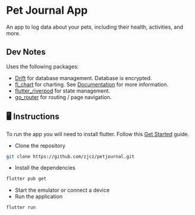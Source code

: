 # Pet Journal App

An app to log data about your pets, including their health, activities, and more.

## Dev Notes

Uses the following packages:

- [Drift](https://pub.dev/packages/drift) for database management. Database is encrypted.
- [fl_chart](https://pub.dev/packages/fl_chart) for charting. See [Documentation](https://github.com/imaNNeo/fl_chart/tree/main/repo_files/documentations) for more information.
- [flutter_riverpod](https://pub.dev/packages/flutter_riverpod) for state management.
- [go_router](https://pub.dev/packages/go_router) for routing / page navigation.

## 🖥️ Instructions

To run the app you will need to install flutter. Follow this [Get Started](https://docs.flutter.dev/get-started/install) guide.

- Clone the repository

```bash
git clone https://github.com/zjcz/petjournal.git
```

- Install the dependencies

```bash
flutter pub get
```

- Start the emulator or connect a device
- Run the application

```bash
flutter run
```
